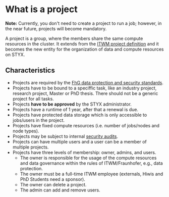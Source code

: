# What is a project

**Note:** Currently, you don't need to create a project to run a job; however, in the near future, projects will become mandatory. 

A project is a group, where the members share the same compute resources in the cluster. It extends from the [ITWM project definition](https://support.itwm.fhg.de/Main/Risikomanagement%20Im%20Projekt) and it becomes the new entity for the organization of data and compute resources on STYX. 

## Characteristics

* Projects are required by the [FhG data protection and security standards](https://support.itwm.fhg.de/Main/Risikomanagement%20Im%20Projekt).
* Projects have to be bound to a speciffic task, like an industry project, research project, Master or PhD thesis. There should not be a generic project for all tasks.
* Projects **have to be approved** by the STYX administrator. 
* Projects have a runtime of 1 year, after that a renewal is due.
* Projects have protected data storage which is only accessible to jobs/users in the project.
* Projects have fixed compute resources (i.e. number of jobs/nodes and node types).
* Projects may be subject to internal [security audits](https://support.itwm.fhg.de/Main/Risikomanagement%20Im%20Projekt). 
* Projects can have multiple users and a user can be a member of multiple projects.
* Projects have three levels of membership: owner, admins, and users.
    * The owner is responsible for the usage of the compute resources and data governance within the rules of ITWM/Fraunhofer, e.g., data protection. 
    * The owner must be a full-time ITWM employee (externals, Hiwis and PhD Students need a sponsor).
    * The owner can delete a project.
    * The admin can add and remove users.
